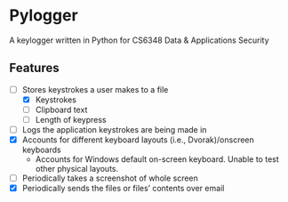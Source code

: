 # Pylogger
A keylogger written in Python for CS6348 Data & Applications Security

## Features
- [ ] Stores keystrokes a user makes to a file
  - [x] Keystrokes
  - [ ] Clipboard text
  - [ ] Length of keypress
- [ ] Logs the application keystrokes are being made in
- [x] Accounts for different keyboard layouts (i.e., Dvorak)/onscreen keyboards
  - Accounts for Windows default on-screen keyboard. Unable to test other physical layouts.
- [ ] Periodically takes a screenshot of whole screen
- [x] Periodically sends the files or files’ contents over email
